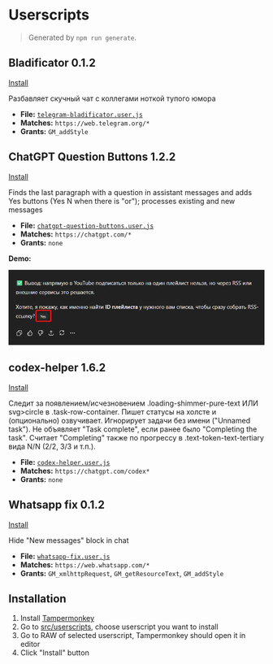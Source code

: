 # Userscripts

> Generated by `npm run generate`.

## Bladificator 0.1.2

[Install](https://raw.githubusercontent.com/popstas/userscripts/refs/heads/master/src/userscripts/telegram-bladificator.user.js)

Разбавляет скучный чат с коллегами ноткой тупого юмора

- **File:** [`telegram-bladificator.user.js`](../../src/userscripts/telegram-bladificator.user.js)
- **Matches:** `https://web.telegram.org/*`
- **Grants:** `GM_addStyle`


## ChatGPT Question Buttons 1.2.2

[Install](https://raw.githubusercontent.com/popstas/userscripts/refs/heads/master/src/userscripts/chatgpt-question-buttons.user.js)

Finds the last paragraph with a question in assistant messages and adds Yes buttons (Yes N when there is "or"); processes existing and new messages

- **File:** [`chatgpt-question-buttons.user.js`](../../src/userscripts/chatgpt-question-buttons.user.js)
- **Matches:** `https://chatgpt.com/*`
- **Grants:** `none`

**Demo:**

![chatgpt-question-buttons.png](../../assets/demo/chatgpt-question-buttons.png)

## codex-helper 1.6.2

[Install](https://raw.githubusercontent.com/popstas/userscripts/refs/heads/master/src/userscripts/codex-helper.user.js)

Следит за появлением/исчезновением .loading-shimmer-pure-text ИЛИ svg>circle в .task-row-container. Пишет статусы на холсте и (опционально) озвучивает. Игнорирует задачи без имени ("Unnamed task"). Не объявляет "Task complete", если ранее было "Completing the task". Считает "Completing" также по прогрессу в .text-token-text-tertiary вида N/N (2/2, 3/3 и т.п.).

- **File:** [`codex-helper.user.js`](../../src/userscripts/codex-helper.user.js)
- **Matches:** `https://chatgpt.com/codex*`
- **Grants:** `none`


## Whatsapp fix 0.1.2

[Install](https://raw.githubusercontent.com/popstas/userscripts/refs/heads/master/src/userscripts/whatsapp-fix.user.js)

Hide "New messages" block in chat

- **File:** [`whatsapp-fix.user.js`](../../src/userscripts/whatsapp-fix.user.js)
- **Matches:** `https://web.whatsapp.com/*`
- **Grants:** `GM_xmlhttpRequest`, `GM_getResourceText`, `GM_addStyle`


## Installation
1. Install [Tampermonkey](https://www.tampermonkey.net/)
2. Go to [src/userscripts](src/userscripts), choose userscript you want to install
3. Go to RAW of selected userscript, Tampermonkey should open it in editor
4. Click "Install" button

